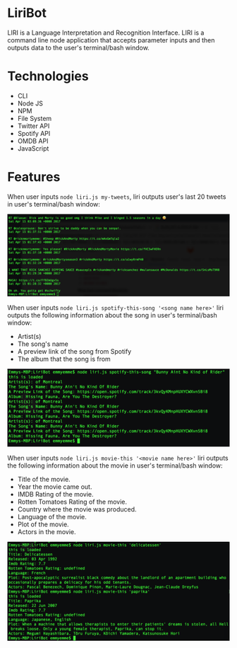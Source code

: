 # LiriBot

LIRI is a Language Interpretation and Recognition Interface. LIRI is a command line node application that accepts parameter inputs and then outputs data to the user's terminal/bash window.

# Technologies 

* CLI 
* Node JS 
* NPM 
* File System 
* Twitter API 
* Spotify API
* OMDB API
* JavaScript

# Features

When user inputs `node liri.js my-tweets`, liri outputs user's last 20 tweets in user's terminal/bash window:

![](hipsterliri1.jpg)

When user inputs `node liri.js spotify-this-song '<song name here>'` liri outputs the following information about the song in user's terminal/bash window: 

* Artist(s)
* The song's name
* A preview link of the song from Spotify
* The album that the song is from


![](hipsterliri2.jpg)

When user inputs `node liri.js movie-this '<movie name here>'` liri outputs the following information about the movie in user's terminal/bash window:

* Title of the movie.
* Year the movie came out.
* IMDB Rating of the movie.
* Rotten Tomatoes Rating of the movie.
* Country where the movie was produced.
* Language of the movie.
* Plot of the movie.
* Actors in the movie.

![](hipsterliri3.jpg)
